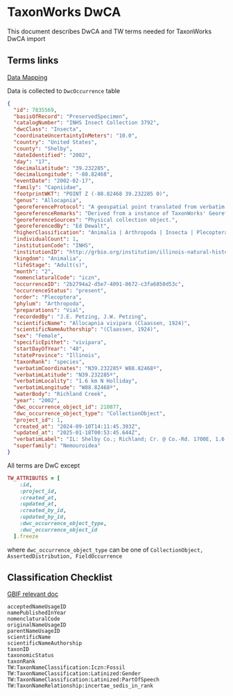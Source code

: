 # TaxonWorks DwCA

This document describes DwCA and TW terms needed for TaxonWorks DwCA import

## Terms links

[Data Mapping](https://docs.taxonworks.org/guide/import.html#map-your-data)

Data is collected to `DwcOccurrence` table

```json
{
  "id": 7835569,
  "basisOfRecord": "PreservedSpecimen",
  "catalogNumber": "INHS Insect Collection 3792",
  "dwcClass": "Insecta",
  "coordinateUncertaintyInMeters": "10.0",
  "country": "United States",
  "county": "Shelby",
  "dateIdentified": "2002",
  "day": "17",
  "decimalLatitude": "39.232285",
  "decimalLongitude": "-88.82468",
  "eventDate": "2002-02-17",
  "family": "Capniidae",
  "footprintWKT": "POINT Z (-88.82468 39.232285 0)",
  "genus": "Allocapnia",
  "georeferenceProtocol": "A geospatial point translated from verbatim values recorded on human-readable media (e.g. paper specimen label, field notebook).",
  "georeferenceRemarks": "Derived from a instance of TaxonWorks' Georeference::VerbatimData.",
  "georeferenceSources": "Physical collection object.",
  "georeferencedBy": "Ed Dewalt",
  "higherClassification": "Animalia | Arthropoda | Insecta | Plecoptera | Arctoperlaria | Nemouroidea | Capniidae | Allocapnia",
  "individualCount": 1,
  "institutionCode": "INHS",
  "institutionID": "http://grbio.org/institution/illinois-natural-history-survey",
  "kingdom": "Animalia",
  "lifeStage": "Adult(s)",
  "month": "2",
  "nomenclaturalCode": "iczn",
  "occurrenceID": "2b2794a2-d5e7-4091-8672-c3fa6850d53c",
  "occurrenceStatus": "present",
  "order": "Plecoptera",
  "phylum": "Arthropoda",
  "preparations": "Vial",
  "recordedBy": "J.E. Petzing, J.W. Petzing",
  "scientificName": "Allocapnia vivipara (Claassen, 1924)",
  "scientificNameAuthorship": "(Claassen, 1924)",
  "sex": "Female",
  "specificEpithet": "vivipara",
  "startDayOfYear": "48",
  "stateProvince": "Illinois",
  "taxonRank": "species",
  "verbatimCoordinates": "N39.232285º W88.82468º",
  "verbatimLatitude": "N39.232285º",
  "verbatimLocality": "1.6 km N Holliday",
  "verbatimLongitude": "W88.82468º",
  "waterBody": "Richland Creek",
  "year": "2002",
  "dwc_occurrence_object_id": 210877,
  "dwc_occurrence_object_type": "CollectionObject",
  "project_id": 1,
  "created_at": "2024-09-10T14:11:45.393Z",
  "updated_at": "2025-01-18T00:53:45.644Z",
  "verbatimLabel": "IL: Shelby Co.; Richland; Cr. @ Co.-Rd. 1700E, 1.6 km; N Holliday. Z16 342503 E; 4343918 N; 17 Feb. 2002; J. W. Petzing & J. E. Petzing\n\nAllocapnia vivipara, 1 F; Det. R. E. DeWalt, Feb. 2002",
  "superfamily": "Nemouroidea"
}
```

All terms are DwC except

```ruby
TW_ATTRIBUTES = [
    :id,
    :project_id,
    :created_at,
    :updated_at,
    :created_by_id,
    :updated_by_id,
    :dwc_occurrence_object_type,
    :dwc_occurrence_object_id
  ].freeze
```

where `dwc_occurrence_object_type` can be one of
`CollectionObject, AssertedDistribution, FieldOccurrence`

## Classification Checklist

[GBIF relevant doc](https://ipt.gbif.org/manual/en/ipt/latest/best-practices-checklists)

```text
acceptedNameUsageID
namePublishedInYear
nomenclaturalCode
originalNameUsageID
parentNameUsageID
scientificName
scientificNameAuthorship
taxonID
taxonomicStatus
taxonRank
TW:TaxonNameClassification:Iczn:Fossil
TW:TaxonNameClassification:Latinized:Gender
TW:TaxonNameClassification:Latinized:PartOfSpeech
TW:TaxonNameRelationship:incertae_sedis_in_rank
```
